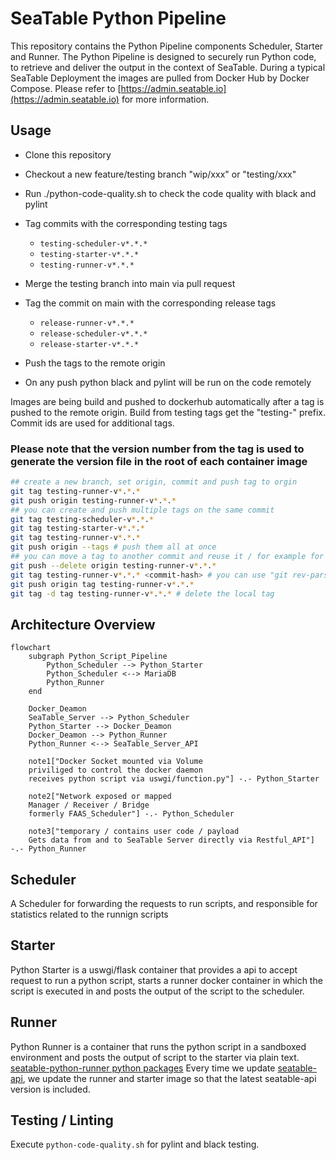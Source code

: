 # SeaTable Python Pipeline

This repository contains the Python Pipeline components Scheduler, Starter and Runner.
The Python Pipeline is designed to securely run Python code, to retrieve and deliver the output in the context of SeaTable.
During a typical SeaTable Deployment the images are pulled from Docker Hub by Docker Compose. Please refer to [https://admin.seatable.io](https://admin.seatable.io) for more information.

## Usage

- Clone this repository
- Checkout a new feature/testing branch "wip/xxx" or "testing/xxx"
- Run ./python-code-quality.sh to check the code quality with black and pylint

- Tag commits with the corresponding testing tags
  - `testing-scheduler-v*.*.*`
  - `testing-starter-v*.*.*`
  - `testing-runner-v*.*.*`
- Merge the testing branch into main via pull request
- Tag the commit on main with the corresponding release tags
  - `release-runner-v*.*.*`
  - `release-scheduler-v*.*.*`
  - `release-starter-v*.*.*`
- Push the tags to the remote origin

- On any push python black and pylint will be run on the code remotely

Images are being build and pushed to dockerhub automatically after a tag is pushed to the remote origin.
Build from testing tags get the "testing-" prefix. Commit ids are used for additional tags.

### Please note that the version number from the tag is used to generate the version file in the root of each container image

```bash
## create a new branch, set origin, commit and push tag to orgin
git tag testing-runner-v*.*.*
git push origin testing-runner-v*.*.*
## you can create and push multiple tags on the same commit
git tag testing-scheduler-v*.*.*
git tag testing-starter-v*.*.*
git tag testing-runner-v*.*.*
git push origin --tags # push them all at once
## you can move a tag to another commit and reuse it / for example for emergency fixes or to only use one testing version
git push --delete origin testing-runner-v*.*.*
git tag testing-runner-v*.*.* <commit-hash> # you can use "git rev-parse --short HEAD" to get the current local checkout commit hash
git push origin tag testing-runner-v*.*.*
git tag -d tag testing-runner-v*.*.* # delete the local tag
```

## Architecture Overview

```mermaid
flowchart
    subgraph Python_Script_Pipeline
        Python_Scheduler --> Python_Starter
        Python_Scheduler <--> MariaDB
        Python_Runner
    end

    Docker_Deamon
    SeaTable_Server --> Python_Scheduler
    Python_Starter --> Docker_Deamon
    Docker_Deamon --> Python_Runner
    Python_Runner <--> SeaTable_Server_API

    note1["Docker Socket mounted via Volume
    priviliged to control the docker daemon
    receives python script via uswgi/function.py"] -.- Python_Starter

    note2["Network exposed or mapped
    Manager / Receiver / Bridge
    formerly FAAS_Scheduler"] -.- Python_Scheduler

    note3["temporary / contains user code / payload
    Gets data from and to SeaTable Server directly via Restful_API"] -.- Python_Runner
```

## Scheduler

A Scheduler for forwarding the requests to run scripts, and responsible for statistics related to the runnign scripts

## Starter

Python Starter is a uswgi/flask container that provides a api to accept request to run a python script, starts a runner docker container in which the script is executed in and posts the output of the script to the scheduler.

## Runner

Python Runner is a container that runs the python script in a sandboxed environment and posts the output of script to the starter via plain text.
[seatable-python-runner python packages](https://github.com/seatable/python-pipeline/blob/main/runner/requirements.txt)
Every time we update [seatable-api](https://pypi.org/project/seatable-api/), we update the runner and starter image so that the latest seatable-api version is included.

## Testing / Linting

Execute `python-code-quality.sh` for pylint and black testing.
